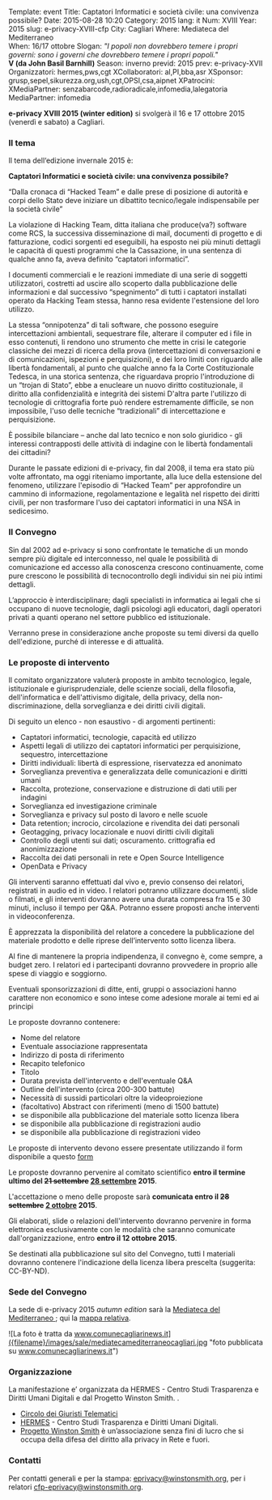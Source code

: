 Template: event
Title: Captatori Informatici e società civile: una convivenza possibile?
Date: 2015-08-28 10:20
Category: 2015
lang: it
Num: XVIII
Year: 2015
slug: e-privacy-XVIII-cfp
City: Cagliari
Where: Mediateca del Mediterraneo<br/>
When: 16/17 ottobre
Slogan: <i>"I popoli non dovrebbero temere i propri governi: sono i governi che dovrebbero temere i propri popoli."</i><br/><b>V (da John Basil Barnhill)</b>
Season: inverno
previd: 2015
prev: e-privacy-XVII
Organizzatori: hermes,pws,cgt
XCollaboratori: al,PI,bba,asr
XSponsor: grusp,sepel,sikurezza.org,ush,cgt,OPSI,csa,aipnet
XPatrocini: 
XMediaPartner: senzabarcode,radioradicale,infomedia,lalegatoria
MediaPartner: infomedia

**e-privacy XVIII 2015 (winter edition)** si svolgerà il 16 e 17 ottobre 2015 (venerdì e sabato) a Cagliari.


### Il tema

Il tema dell‘edizione invernale 2015 è:

**Captatori Informatici e società civile: una convivenza possibile?**


“Dalla cronaca di “Hacked Team” e dalle prese di posizione di autorità e corpi dello Stato deve 
iniziare un dibattito tecnico/legale indispensabile per la società civile”

La violazione di Hacking Team, ditta italiana che produce(va?) software come RCS, la successiva 
disseminazione di mail, documenti di progetto e di fatturazione, codici sorgenti ed eseguibili, ha esposto nei 
più minuti dettagli le capacità di questi programmi che la Cassazione, in una sentenza di qualche anno fa, 
aveva definito “captatori informatici”.

I documenti commerciali e le reazioni immediate di una serie di soggetti utilizzatori, costretti ad uscire allo 
scoperto dalla pubblicazione delle informazioni e dal successivo “spegnimento” di tutti i captatori installati 
operato da Hacking Team stessa, hanno resa evidente l'estensione del loro utilizzo.

La stessa “onnipotenza”  di tali software, che possono eseguire intercettazioni ambientali, sequestrare file, 
alterare il computer ed i file in esso contenuti, li rendono uno strumento che mette in crisi le categorie 
classiche dei mezzi di ricerca della prova (intercettazioni di conversazioni e di comunicazioni, ispezioni e 
perquisizioni), e dei loro limiti con riguardo alle libertà fondamentali, al punto che qualche anno fa la Corte 
Costituzionale Tedesca, in una storica sentenza, che riguardava proprio l'introduzione di un “trojan di 
Stato”, ebbe a enucleare un nuovo diritto costituzionale, il diritto alla confidenzialità e integrità dei sistemi 
D'altra parte l'utilizzo di tecnologie di crittografia forte può rendere estremamente difficile, se non 
impossibile, l'uso delle tecniche “tradizionali” di intercettazione e perquisizione.

È possibile bilanciare – anche dal lato tecnico e non solo giuridico - gli interessi contrapposti delle attività di 
indagine con le libertà fondamentali dei cittadini? 

Durante le passate edizioni di e-privacy, fin dal 2008, il tema era stato più volte affrontato, ma oggi 
riteniamo importante, alla luce della estensione del fenomeno,  utilizzare l'episodio di “Hacked Team” per 
approfondire un cammino di informazione, regolamentazione e legalità nel rispetto dei diritti civili, per non 
trasformare l'uso dei captatori informatici in una NSA in sedicesimo.

### Il Convegno

Sin dal 2002 ad e-privacy si sono confrontate le tematiche di un mondo sempre più digitale ed 
interconnesso, nel quale le possibilità di comunicazione ed accesso alla conoscenza crescono 
continuamente, come pure crescono le possibilità di tecnocontrollo degli individui sin nei più 
intimi dettagli.

L’approccio è interdisciplinare; dagli specialisti in informatica ai legali che si occupano di nuove 
tecnologie, dagli psicologi agli educatori, dagli operatori privati a quanti operano nel settore 
pubblico ed istituzionale. 

Verranno prese in considerazione anche proposte su temi diversi da quello dell'edizione, purché di 
interesse e di attualità.

### Le proposte di intervento

Il comitato organizzatore valuterà proposte in ambito tecnologico, legale, istituzionale e 
giurisprudenziale, delle scienze sociali, della filosofia, dell'informatica e dell'attivismo digitale, 
della privacy, della non-discriminazione, della sorveglianza e dei diritti civili digitali.

Di seguito un elenco - non esaustivo - di argomenti pertinenti:

- Captatori informatici, tecnologie, capacità ed utilizzo
- Aspetti legali di utilizzo dei captatori informatici per perquisizione, sequestro, intercettazione
- Diritti individuali: libertà di espressione, riservatezza ed anonimato
- Sorveglianza preventiva e generalizzata delle comunicazioni e diritti umani
- Raccolta, protezione, conservazione e distruzione di dati utili per indagini
- Sorveglianza ed investigazione criminale
- Sorveglianza e privacy sul posto di lavoro e nelle scuole
- Data retention; incrocio, circolazione e rivendita dei dati personali
- Geotagging, privacy locazionale e nuovi diritti civili digitali
- Controllo degli utenti sui dati; oscuramento. crittografia ed anonimizzazione
- Raccolta dei dati personali in rete e Open Source Intelligence
- OpenData e Privacy


Gli interventi saranno effettuati dal vivo e, previo consenso dei relatori, registrati in audio ed in video. I relatori potranno utilizzare documenti, slide o filmati, e gli interventi dovranno avere una durata compresa fra 15 e 30 minuti, incluso il tempo per Q&A. Potranno essere proposti anche interventi in videoconferenza.

È apprezzata la disponibilità del relatore a concedere la pubblicazione del materiale prodotto e delle riprese
dell’intervento sotto licenza libera.

Al fine di mantenere la propria indipendenza, il convegno è, come sempre, a budget zero. 
I relatori ed i partecipanti dovranno provvedere in proprio alle spese di viaggio e soggiorno. 

Eventuali sponsorizzazioni di ditte, enti, gruppi o associazioni hanno carattere non economico
e sono intese come adesione morale ai temi ed ai principi

Le proposte dovranno contenere:

 - Nome del relatore
 - Eventuale associazione rappresentata
 - Indirizzo di posta di riferimento
 - Recapito telefonico
 - Titolo
 - Durata prevista dell'intervento e dell'eventuale Q&A
 - Outline dell'intervento (circa 200-300 battute)
 - Necessità di sussidi particolari oltre la videoproiezione
 - (facoltativo) Abstract con riferimenti (meno di 1500 battute)
 - se disponibile alla pubblicazione del materiale sotto licenza libera
 - se disponibile alla pubblicazione di registrazioni audio
 - se disponibile alla pubblicazione di registrazioni video

Le proposte di intervento devono essere presentate utilizzando il form disponibile a questo [form](/e-privacy-XVIII-proposta.html)

Le proposte dovranno pervenire al comitato scientifico **entro il
termine ultimo del <del>21 settembre</del> <ins>28
settembre</ins> 2015**.

L'accettazione o meno delle proposte sarà **comunicata entro il
<del>28 settembre</del> <ins>2 ottobre</ins> 2015**.

Gli elaborati, slide o relazioni dell'intervento dovranno pervenire in forma elettronica esclusivamente con le modalità che saranno comunicate dall'organizzazione, entro **entro il 12 ottobre 2015**.

Se destinati alla pubblicazione sul sito del Convegno, tutti I materiali dovranno contenere 
l'indicazione della licenza libera prescelta (suggerita:  CC-BY-ND).

### Sede del Convegno
  
La sede di e-privacy 2015 _autumn edition_ sarà la [ Mediateca del Mediterraneo ](http://www.comune.cagliari.it/portale/it/scheda_sito.page?contentId=SIT662); qui la [mappa relativa](http://www.openstreetmap.org/node/1582425200).   
  
![La foto è tratta da www.comunecagliarinews.it]({filename}/images/sale/mediatecamediterraneocagliari.jpg
 "foto pubblicata su www.comunecagliarinews.it")


### Organizzazione

La manifestazione e’ organizzata da HERMES - Centro Studi Trasparenza e Diritti Umani Digitali e dal Progetto Winston Smith. .

 - [Circolo dei Giuristi Telematici](http://www.giuristitelematici.it/)
 - [HERMES](http://logioshermes.org/) \- Centro Studi Trasparenza e Diritti Umani Digitali.
 - [Progetto Winston Smith](http://pws.winstonsmith.org/) è un’associazione senza fini di lucro che si occupa della difesa del diritto alla privacy in Rete e fuori.
 

### Contatti

Per contatti generali e per la stampa: [eprivacy@winstonsmith.org](mailto:eprivacy@winstonsmith.org), per i relatori [cfp-eprivacy@winstonsmith.org](mailto:cfp-eprivacy@winstonsmith.org).

